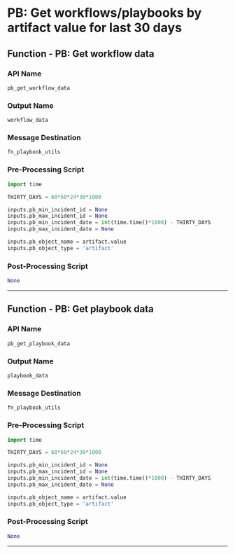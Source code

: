 <!--
    DO NOT MANUALLY EDIT THIS FILE
    THIS FILE IS AUTOMATICALLY GENERATED WITH resilient-circuits codegen
-->

# PB: Get workflows/playbooks by artifact value for last 30 days

## Function - PB: Get workflow data

### API Name
`pb_get_workflow_data`

### Output Name
`workflow_data`

### Message Destination
`fn_playbook_utils`

### Pre-Processing Script
```python
import time

THIRTY_DAYS = 60*60*24*30*1000

inputs.pb_min_incident_id = None
inputs.pb_max_incident_id = None
inputs.pb_min_incident_date = int(time.time()*1000) - THIRTY_DAYS
inputs.pb_max_incident_date = None

inputs.pb_object_name = artifact.value
inputs.pb_object_type = 'artifact'
```

### Post-Processing Script
```python
None
```

---

## Function - PB: Get playbook data

### API Name
`pb_get_playbook_data`

### Output Name
`playbook_data`

### Message Destination
`fn_playbook_utils`

### Pre-Processing Script
```python
import time

THIRTY_DAYS = 60*60*24*30*1000

inputs.pb_min_incident_id = None
inputs.pb_max_incident_id = None
inputs.pb_min_incident_date = int(time.time()*1000) - THIRTY_DAYS
inputs.pb_max_incident_date = None

inputs.pb_object_name = artifact.value
inputs.pb_object_type = 'artifact'
```

### Post-Processing Script
```python
None
```

---

